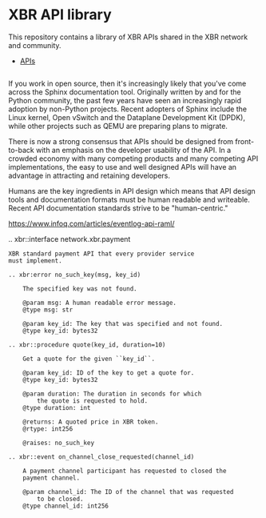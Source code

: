 # XBR API library

This repository contains a library of XBR APIs shared in the XBR network and community.

* [APIs](api/)


```yaml

```


If you work in open source, then it's increasingly likely that you've come across the Sphinx documentation tool. Originally written by and for the Python community, the past few years have seen an increasingly rapid adoption by non-Python projects. Recent adopters of Sphinx include the Linux kernel, Open vSwitch and the Dataplane Development Kit (DPDK), while other projects such as QEMU are preparing plans to migrate.



There is now a strong consensus that APIs should be designed from front-to-back with an emphasis on the developer usability of the API. In a crowded economy with many competing products and many competing API implementations, the easy to use and well designed APIs will have an advantage in attracting and retaining developers.

Humans are the key ingredients in API design which means that API design tools and documentation formats must be human readable and writeable. Recent API documentation standards strive to be "human-centric."

https://www.infoq.com/articles/eventlog-api-raml/


.. xbr::interface network.xbr.payment

    XBR standard payment API that every provider service
    must implement.

    .. xbr:error no_such_key(msg, key_id)

        The specified key was not found.

        @param msg: A human readable error message.
        @type msg: str

        @param key_id: The key that was specified and not found.
        @type key_id: bytes32

    .. xbr::procedure quote(key_id, duration=10)

        Get a quote for the given ``key_id``.

        @param key_id: ID of the key to get a quote for.
        @type key_id: bytes32

        @param duration: The duration in seconds for which
            the quote is requested to hold.
        @type duration: int

        @returns: A quoted price in XBR token.
        @rtype: int256

        @raises: no_such_key

    .. xbr::event on_channel_close_requested(channel_id)

        A payment channel participant has requested to closed the
        payment channel.

        @param channel_id: The ID of the channel that was requested
            to be closed.
        @type channel_id: int256
